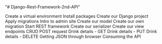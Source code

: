 "# Django-Rest-Framework-2nd-API" 

Create a virtual environment
Install packages
Create our Django project
Apply migrations
Intro to admin site
Create our model
Create our own migration
Start REST framework
Create our serializer
Create our view endpoints
CRUD
POST request
Drink details - GET
Drink details - PUT 
Drink details - DELETE
Getting JSON through browser
Consuming the API
